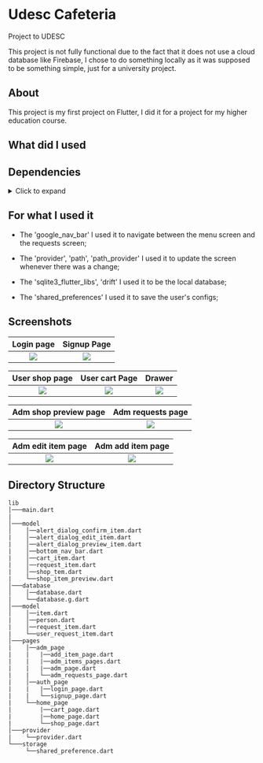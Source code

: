# Udesc Cafeteria

Project to UDESC

This project is not fully functional due to the fact that it does not use a cloud database like Firebase, I chose to do something locally as it was supposed to be something simple, just for a university project.

## About

This project is my first project on Flutter, I did it for a project for my higher education course.

## What did I used

## Dependencies
<details>
     <summary> Click to expand </summary>
     
* google_nav_bar
* provider
* drift
* sqlite3_flutter_libs
* path_provider
* path
* intl
* shared_preferences
     
</details>


## For what I used it

* The 'google_nav_bar' I used it to navigate between the menu screen and the requests screen;

* The 'provider', 'path', 'path_provider' I used it to update the screen whenever there was a change;

* The 'sqlite3_flutter_libs', 'drift' I used it to be the local database;

* The 'shared_preferences' I used it to save the user's configs;


## Screenshots

Login page                 |  Signup Page               
:-------------------------:|:-------------------------:
![](https://github.com/LMFranke/udesc_v2/blob/master/screenshots/user_screen/login_screen.jpg)|![](https://github.com/LMFranke/udesc_v2/blob/master/screenshots/user_screen/sign_up_screen.jpg)|

User shop page           |  User cart Page         |  Drawer 
:-----------------------:|:-----------------------:|:-------------------------:|
![](https://github.com/LMFranke/udesc_v2/blob/master/screenshots/user_screen/user_shop_screen.jpg)|![](https://github.com/LMFranke/udesc_v2/blob/master/screenshots/user_screen/user_cart_screen.jpg)|![](https://github.com/LMFranke/udesc_v2/blob/master/screenshots/user_screen/drawer_screen.jpg)|

Adm shop preview page      |  Adm requests page
:-------------------------:|:-------------------------:|
![](https://github.com/LMFranke/udesc_v2/blob/master/screenshots/adm_screen/adm_shop_screen.jpg)|![](https://github.com/LMFranke/udesc_v2/blob/master/screenshots/adm_screen/adm_requests_screen.jpg)|

Adm edit item page         |  Adm add item page
:-------------------------:|:-------------------------:|
![](https://github.com/LMFranke/udesc_v2/blob/master/screenshots/adm_screen/adm_alert_dialog_edit_item.jpg)|![](https://github.com/LMFranke/udesc_v2/blob/master/screenshots/adm_screen/adm_add_item_screen.jpg)|

## Directory Structure
```
lib
│───main.dart
|
│───model
│    │──alert_dialog_confirm_item.dart
|    │──alert_dialog_edit_item.dart
|    │──alert_dialog_preview_item.dart
|    │──bottom_nav_bar.dart
|    │──cart_item.dart
|    │──request_item.dart
|    │──shop_tem.dart
|    └──shop_item_preview.dart
│───database
│    │──database.dart
|    └──database.g.dart
│───model
│    │──item.dart
|    │──person.dart
|    │──request_item.dart
|    └──user_request_item.dart
│───pages
|    │──adm_page
|    |   |──add_item_page.dart
|    |   |──adm_items_pages.dart
|    |   |──adm_page.dart
|    |   └──adm_requests_page.dart
|    │──auth_page
|    |   |──login_page.dart
|    |   └──signup_page.dart
|    └──home_page
|        |──cart_page.dart
|        |──home_page.dart
|        └──shop_page.dart
│───provider
|    └──provider.dart
└───storage
     └──shared_preference.dart
```

